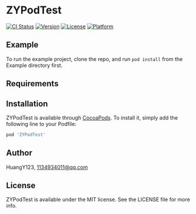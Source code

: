 # ZYPodTest

[![CI Status](https://img.shields.io/travis/HuangY123/ZYPodTest.svg?style=flat)](https://travis-ci.org/HuangY123/ZYPodTest)
[![Version](https://img.shields.io/cocoapods/v/ZYPodTest.svg?style=flat)](https://cocoapods.org/pods/ZYPodTest)
[![License](https://img.shields.io/cocoapods/l/ZYPodTest.svg?style=flat)](https://cocoapods.org/pods/ZYPodTest)
[![Platform](https://img.shields.io/cocoapods/p/ZYPodTest.svg?style=flat)](https://cocoapods.org/pods/ZYPodTest)

## Example

To run the example project, clone the repo, and run `pod install` from the Example directory first.

## Requirements

## Installation

ZYPodTest is available through [CocoaPods](https://cocoapods.org). To install
it, simply add the following line to your Podfile:

```ruby
pod 'ZYPodTest'
```

## Author

HuangY123, 1134934011@qq.com

## License

ZYPodTest is available under the MIT license. See the LICENSE file for more info.
